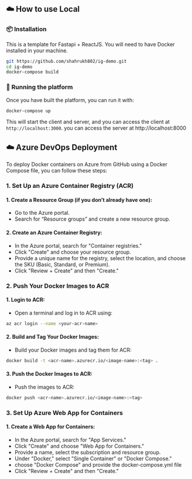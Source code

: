## ☁️ How to use Local

### 📦 Installation

This is a template for Fastapi + ReactJS. You will need to have Docker installed in your machine.

```bash
git https://github.com/shahrukh802/ig-demo.git
cd ig-demo
docker-compose build
```

### 🚀 Running the platform

Once you have built the platform, you can run it with:

```bash
docker-compose up
```

This will start the client and server, and you can access the client at `http://localhost:3000`.
you can access the server at http://localhost:8000

## ☁️ Azure DevOps Deployment

To deploy Docker containers on Azure from GitHub using a Docker Compose file, you can follow these steps:

### 1. Set Up an Azure Container Registry (ACR)

#### 1. Create a Resource Group (if you don’t already have one):

- Go to the Azure portal.
- Search for “Resource groups” and create a new resource group.

#### 2. Create an Azure Container Registry:

- In the Azure portal, search for "Container registries."
- Click "Create" and choose your resource group.
- Provide a unique name for the registry, select the location, and choose the SKU (Basic, Standard, or Premium).
- Click "Review + Create" and then "Create."

### 2. Push Your Docker Images to ACR

#### 1. Login to ACR:

- Open a terminal and log in to ACR using:

```bash
az acr login --name <your-acr-name>
```

#### 2. Build and Tag Your Docker Images:

- Build your Docker images and tag them for ACR:

```bash
docker build -t <acr-name>.azurecr.io/<image-name>:<tag> .
```

#### 3. Push the Docker Images to ACR:

- Push the images to ACR:

```bash
docker push <acr-name>.azurecr.io/<image-name>:<tag>
```

### 3. Set Up Azure Web App for Containers

#### 1. Create a Web App for Containers:

- In the Azure portal, search for "App Services."
- Click "Create" and choose "Web App for Containers."
- Provide a name, select the subscription and resource group.
- Under "Docker," select "Single Container" or "Docker Compose."
- choose "Docker Compose" and provide the docker-compose.yml file
- Click "Review + Create" and then "Create."
